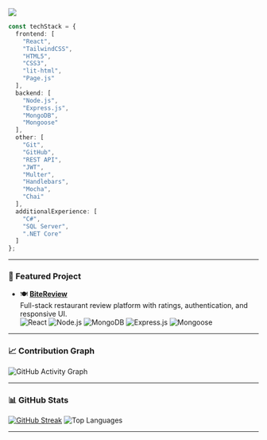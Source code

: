 <div align="left">

<img src="https://readme-typing-svg.demolab.com?font=Fira+Code&weight=500&pause=1200&color=007acc&center=false&vCenter=false&multiline=true&width=480&lines=Hi%2C+I'm+Vladislav+%F0%9F%91%8B;Full+Stack+JavaScript+Developer;const+techStack+%3D+%7B;frontend%3A+%5B%22React%22%5D%2C;frontend%3A+%5B%22TailwindCSS%22%5D%2C;frontend%3A+%5B%22HTML5%22%5D%2C;frontend%3A+%5B%22CSS3%22%5D%2C;frontend%3A+%5B%22lit-html%22%5D%2C;frontend%3A+%5B%22Page.js%22%5D%2C;backend%3A+%5B%22Node.js%22%5D%2C;backend%3A+%5B%22Express.js%22%5D%2C;backend%3A+%5B%22MongoDB%22%5D%2C;backend%3A+%5B%22Mongoose%22%5D%2C;other%3A+%5B%22Git%22%5D%2C;other%3A+%5B%22GitHub%22%5D%2C;other%3A+%5B%22REST+API%22%5D%2C;other%3A+%5B%22JWT%22%5D%2C;other%3A+%5B%22Multer%22%5D%2C;other%3A+%5B%22Handlebars%22%5D%2C;other%3A+%5B%22Mocha%22%5D%2C;other%3A+%5B%22Chai%22%5D%2C;additionalExperience%3A+%5B%22C%23%22%5D%2C;additionalExperience%3A+%5B%22SQL+Server%22%5D%2C;additionalExperience%3A+%5B%22.NET+Core%22%5D%2C%7D"/>


```ts
const techStack = {
  frontend: [
    "React",
    "TailwindCSS",
    "HTML5",
    "CSS3",
    "lit-html",
    "Page.js"
  ],
  backend: [
    "Node.js",
    "Express.js",
    "MongoDB",
    "Mongoose"
  ],
  other: [
    "Git",
    "GitHub",
    "REST API",
    "JWT",
    "Multer",
    "Handlebars",
    "Mocha",
    "Chai"
  ],
  additionalExperience: [
    "C#",
    "SQL Server",
    ".NET Core"
  ]
};
```

</div>

---

### 📌 Featured Project

- 🍽️ [**BiteReview**](https://github.com/VladislavDim/bite-review)  
  Full-stack restaurant review platform with ratings, authentication, and responsive UI.  
  ![React](https://img.shields.io/badge/React-333333?style=flat-square&logo=react&logoColor=white)
  ![Node.js](https://img.shields.io/badge/Node.js-333333?style=flat-square&logo=nodedotjs&logoColor=white)
  ![MongoDB](https://img.shields.io/badge/MongoDB-333333?style=flat-square&logo=mongodb&logoColor=white)
  ![Express.js](https://img.shields.io/badge/Express.js-333333?style=flat-square&logo=express&logoColor=white)
  ![Mongoose](https://img.shields.io/badge/Mongoose-333333?style=flat-square&logo=mongodb&logoColor=white)

---

### 📈 Contribution Graph

![GitHub Activity Graph](https://github-readme-activity-graph.vercel.app/graph?username=VladislavDim&theme=github-compact&hide_border=true)

---

### 📊 GitHub Stats

[![GitHub Streak](https://github-readme-streak-stats.herokuapp.com?user=VladislavDim&theme=dark&hide_border=true)](https://github.com/VladislavDim)
![Top Languages](https://github-readme-stats.vercel.app/api/top-langs/?username=VladislavDim&layout=compact&theme=github_dark&hide_border=true)

---
